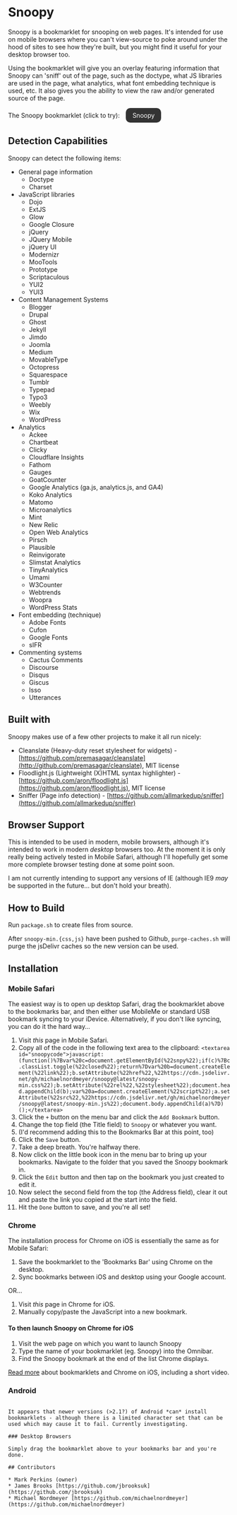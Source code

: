 # Snoopy

Snoopy is a bookmarklet for snooping on web pages. It's intended for use on mobile browsers where you can't view-source to poke around under the hood of sites to see how they're built, but you might find it useful for your desktop browser too.

Using the bookmarklet will give you an overlay featuring information that Snoopy can 'sniff' out of the page, such as the doctype, what JS libraries are used in the page, what analytics, what font embedding technique is used, etc. It also gives you the ability to view the raw and/or generated source of the page.

The Snoopy bookmarklet (click to try): <a href="javascript:(function()%7Bvar%20c=document.getElementById(%22snpy%22);if(c)%7Bc.classList.toggle(%22closed%22);return%7Dvar%20b=document.createElement(%22link%22);b.setAttribute(%22href%22,%22https://cdn.jsdelivr.net/gh/michaelnordmeyer/snoopy@latest/snoopy-min.css%22);b.setAttribute(%22rel%22,%22stylesheet%22);document.head.appendChild(b);var%20a=document.createElement(%22script%22);a.setAttribute(%22src%22,%22https://cdn.jsdelivr.net/gh/michaelnordmeyer/snoopy@latest/snoopy-min.js%22);document.body.appendChild(a)%7D)();" style="display: inline-block; padding: 8px 15px; background: #333; color: #FFF; margin-left: 10px; border-radius: 10px; text-decoration: none;">Snoopy</a>

## Detection Capabilities

Snoopy can detect the following items:

* General page information
  * Doctype
  * Charset
* JavaScript libraries
  * Dojo
  * ExtJS
  * Glow
  * Google Closure
  * jQuery
  * JQuery Mobile
  * jQuery UI
  * Modernizr
  * MooTools
  * Prototype
  * Scriptaculous
  * YUI2
  * YUI3
* Content Management Systems
  * Blogger
  * Drupal
  * Ghost
  * Jekyll
  * Jimdo
  * Joomla
  * Medium
  * MovableType
  * Octopress
  * Squarespace
  * Tumblr
  * Typepad
  * Typo3
  * Weebly
  * Wix
  * WordPress
* Analytics
  * Ackee
  * Chartbeat
  * Clicky
  * Cloudflare Insights
  * Fathom
  * Gauges
  * GoatCounter
  * Google Analytics (ga.js, analytics.js, and GA4)
  * Koko Analytics
  * Matomo
  * Microanalytics
  * Mint
  * New Relic
  * Open Web Analytics
  * Pirsch
  * Plausible
  * Reinvigorate
  * Slimstat Analytics
  * TinyAnalytics
  * Umami
  * W3Counter
  * Webtrends
  * Woopra
  * WordPress Stats
* Font embedding (technique)
  * Adobe Fonts
  * Cufon
  * Google Fonts
  * sIFR
* Commenting systems
  * Cactus Comments
  * Discourse
  * Disqus
  * Giscus
  * Isso
  * Utterances

## Built with

Snoopy makes use of a few other projects to make it all run nicely:

* Cleanslate (Heavy-duty reset stylesheet for widgets) - [https://github.com/premasagar/cleanslate](http://github.com/premasagar/cleanslate), MIT license
* Floodlight.js (Lightweight (X)HTML syntax highlighter) - [https://github.com/aron/floodlight.js](https://github.com/aron/floodlight.js), MIT license
* Sniffer (Page info detection) - [https://github.com/allmarkedup/sniffer](https://github.com/allmarkedup/sniffer)

## Browser Support

This is intended to be used in modern, mobile browsers, although it's intended to work in modern *desktop* browsers too. At the moment it is only really being actively tested in Mobile Safari, although I'll hopefully get some more complete browser testing done at some point soon.

I am not currently intending to support any versions of IE (although IE9 *may* be supported in the future... but don't hold your breath).

## How to Build

Run `package.sh` to create files from source.

After `snoopy-min.{css,js}` have been pushed to Github, `purge-caches.sh` will purge the jsDelivr caches so the new version can be used.

## Installation

### Mobile Safari

The easiest way is to open up desktop Safari, drag the bookmarklet above to the bookmarks bar, and then either use MobileMe or standard USB bookmark syncing to your iDevice. Alternatively, if you don't like syncing, you can do it the hard way…

1. Visit *this* page in Mobile Safari.
2. Copy all of the code in the following text area to the clipboard: `<textarea id="snoopycode">javascript:(function()%7Bvar%20c=document.getElementById(%22snpy%22);if(c)%7Bc.classList.toggle(%22closed%22);return%7Dvar%20b=document.createElement(%22link%22);b.setAttribute(%22href%22,%22https://cdn.jsdelivr.net/gh/michaelnordmeyer/snoopy@latest/snoopy-min.css%22);b.setAttribute(%22rel%22,%22stylesheet%22);document.head.appendChild(b);var%20a=document.createElement(%22script%22);a.setAttribute(%22src%22,%22https://cdn.jsdelivr.net/gh/michaelnordmeyer/snoopy@latest/snoopy-min.js%22);document.body.appendChild(a)%7D)();</textarea>`
3. Click the `+` button on the menu bar and click the `Add Bookmark` button.
4. Change the top field (the Title field) to `Snoopy` or whatever you want.
5. (I'd recommend adding this to the Bookmarks Bar at this point, too)
6. Click the `Save` button.
7. Take a deep breath. You're halfway there.
8. Now click on the little book icon in the menu bar to bring up your bookmarks. Navigate to the folder that you saved the Snoopy bookmark in.
9. Click the `Edit` button and then tap on the bookmark you just created to edit it.
10. Now select the second field from the top (the Address field), clear it out and paste the link you copied at the start into the field.
11. Hit the `Done` button to save, and you're all set!

### Chrome

The installation process for Chrome on iOS is essentially the same as for Mobile Safari:

1. Save the bookmarklet to the 'Bookmarks Bar' using Chrome on the desktop.
2. Sync bookmarks between iOS and desktop using your Google account.

OR…

1. Visit *this* page in Chrome for iOS.
2. Manually copy/paste the JavaScript into a new bookmark.

#### To then launch Snoopy on Chrome for iOS

1. Visit the web page on which you want to launch Snoopy
2. Type the name of your bookmarklet (eg. Snoopy) into the Omnibar.
3. Find the Snoopy bookmark at the end of the list Chrome displays.

[Read more](https://www.idownloadblog.com/2012/06/30/how-to-easily-use-bookmarklets-in-google-chrome-for-ios/) about bookmarklets and Chrome on iOS, including a short video.

### Android

~~~Unfortunately the stock Android browser doesn't currently support the use of the `javascript:` pseudo-protocol bookmarklets, so Snoopy can't be installed. If anyone has any ideas on how to work around this issue, then please get in touch and open an issue or create a pull request.~~~

It appears that newer versions (>2.1?) of Android *can* install bookmarklets - although there is a limited character set that can be used which may cause it to fail. Currently investigating.

### Desktop Browsers

Simply drag the bookmarklet above to your bookmarks bar and you're done.

## Contributors

* Mark Perkins (owner)
* James Brooks [https://github.com/jbrooksuk](https://github.com/jbrooksuk)
* Michael Nordmeyer [https://github.com/michaelnordmeyer](https://github.com/michaelnordmeyer)

